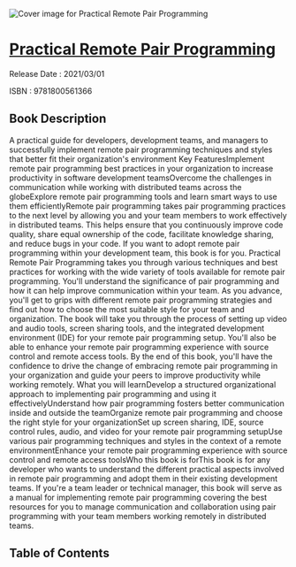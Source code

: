 ![Cover image for Practical Remote Pair Programming](https://imgdetail.ebookreading.net/cover/cover/202109/EB9781800561366.jpg)

[Practical Remote Pair Programming](https://ebookreading.net/view/book/Practical+Remote+Pair+Programming-EB9781800561366_1.html "Practical Remote Pair Programming")
====================================================================================================================

Release Date : 2021/03/01

ISBN : 9781800561366

Book Description
-----------------

A practical guide for developers, development teams, and managers to successfully implement remote pair programming techniques and styles that better fit their organization's environment
Key FeaturesImplement remote pair programming best practices in your organization to increase productivity in software development teamsOvercome the challenges in communication while working with distributed teams across the globeExplore remote pair programming tools and learn smart ways to use them efficientlyRemote pair programming takes pair programming practices to the next level by allowing you and your team members to work effectively in distributed teams. This helps ensure that you continuously improve code quality, share equal ownership of the code, facilitate knowledge sharing, and reduce bugs in your code. If you want to adopt remote pair programming within your development team, this book is for you.
Practical Remote Pair Programming takes you through various techniques and best practices for working with the wide variety of tools available for remote pair programming. You'll understand the significance of pair programming and how it can help improve communication within your team. As you advance, you'll get to grips with different remote pair programming strategies and find out how to choose the most suitable style for your team and organization. The book will take you through the process of setting up video and audio tools, screen sharing tools, and the integrated development environment (IDE) for your remote pair programming setup. You'll also be able to enhance your remote pair programming experience with source control and remote access tools.
By the end of this book, you'll have the confidence to drive the change of embracing remote pair programming in your organization and guide your peers to improve productivity while working remotely.
What you will learnDevelop a structured organizational approach to implementing pair programming and using it effectivelyUnderstand how pair programming fosters better communication inside and outside the teamOrganize remote pair programming and choose the right style for your organizationSet up screen sharing, IDE, source control rules, audio, and video for your remote pair programming setupUse various pair programming techniques and styles in the context of a remote environmentEnhance your remote pair programming experience with source control and remote access toolsWho this book is forThis book is for any developer who wants to understand the different practical aspects involved in remote pair programming and adopt them in their existing development teams. If you're a team leader or technical manager, this book will serve as a manual for implementing remote pair programming covering the best resources for you to manage communication and collaboration using pair programming with your team members working remotely in distributed teams.


Table of Contents
-----------------

